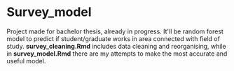 # Survey_model
Project made for bachelor thesis, already in progress. It'll be random forest model to predict if student/graduate works in area connected with field of study.
**survey_cleaning.Rmd** includes data cleaning and reorganising, while in **survey_model.Rmd** there are my attempts to make the most accurate and useful model.
